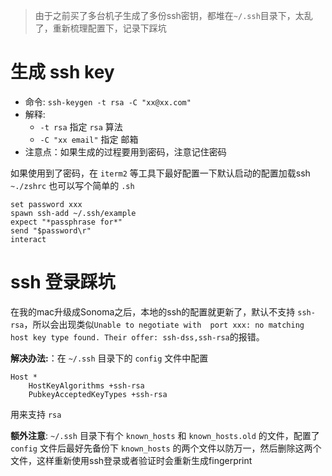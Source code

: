 > 由于之前买了多台机子生成了多份ssh密钥，都堆在`~/.ssh`目录下，太乱了，重新梳理配置下，记录下踩坑

# 生成 ssh key
- 命令: `ssh-keygen -t rsa -C "xx@xx.com"`
- 解释:
	- `-t rsa` 指定 `rsa` 算法
	- `-C "xx email"` 指定 邮箱
- 注意点：如果生成的过程要用到密码，注意记住密码

如果使用到了密码，在 `iterm2` 等工具下最好配置一下默认启动的配置加载ssh `~./zshrc`
也可以写个简单的 `.sh`
```
set password xxx
spawn ssh-add ~/.ssh/example
expect "*passphrase for*"
send "$password\r"
interact
```

# ssh 登录踩坑

在我的mac升级成Sonoma之后，本地的ssh的配置就更新了，默认不支持 `ssh-rsa`，所以会出现类似`Unable to negotiate with  port xxx: no matching host key type found. Their offer: ssh-dss,ssh-rsa`的报错。

**解决办法:**：在 `~/.ssh` 目录下的 `config` 文件中配置
```
Host *
	HostKeyAlgorithms +ssh-rsa
    PubkeyAcceptedKeyTypes +ssh-rsa
```
用来支持 `rsa`

**额外注意**: `~/.ssh` 目录下有个 `known_hosts` 和 `known_hosts.old` 的文件，配置了 `config` 文件后最好先备份下 `known_hosts` 的两个文件以防万一，然后删除这两个文件，这样重新使用ssh登录或者验证时会重新生成fingerprint